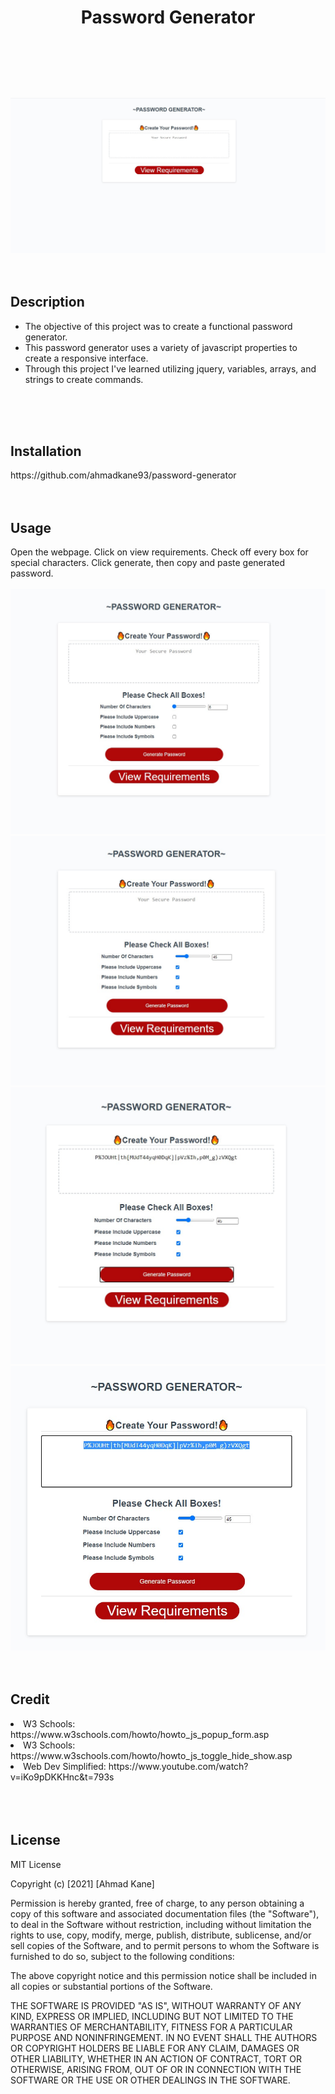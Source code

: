 # <header>Password Generator</header>
  <img src=./Assets/password-readme-intro.jpg/>
<br>
<br>
<br>
<h2> Description </h2>
<ul>
<li>The objective of this project was to create a functional password generator.</li>
<li>This password generator uses a variety of javascript properties to create a responsive interface.</li>
<li> Through this project I've learned utilizing jquery, variables, arrays, and strings to create commands.</li>
</ul>
<br>
<br>
<br>
<h2> Installation </h2>
https://github.com/ahmadkane93/password-generator
<br>
<br>
<br>
<h2> Usage </h2>
Open the webpage. Click on view requirements.
Check off every box for special characters. Click generate, then copy and paste generated password.
<br>
<br>
<img src="./Assets/view-requirements.jpg"/>
<img src=./Assets/all-criteria.jpg/>
<img src=./Assets/generate-password.jpg/>
<img src=./Assets/copy-password.jpg/>
<br>
<br>
<br>
<h2>Credit</h2>
<li>W3 Schools: https://www.w3schools.com/howto/howto_js_popup_form.asp</li>
<li>W3 Schools: https://www.w3schools.com/howto/howto_js_toggle_hide_show.asp</li>
<li>Web Dev Simplified: https://www.youtube.com/watch?v=iKo9pDKKHnc&t=793s</li>
<br>
<br>
<br>
<h2>License</h2>

MIT License

Copyright (c) [2021] [Ahmad Kane]

Permission is hereby granted, free of charge, to any person obtaining a copy
of this software and associated documentation files (the "Software"), to deal
in the Software without restriction, including without limitation the rights
to use, copy, modify, merge, publish, distribute, sublicense, and/or sell
copies of the Software, and to permit persons to whom the Software is
furnished to do so, subject to the following conditions:

The above copyright notice and this permission notice shall be included in all
copies or substantial portions of the Software.

THE SOFTWARE IS PROVIDED "AS IS", WITHOUT WARRANTY OF ANY KIND, EXPRESS OR
IMPLIED, INCLUDING BUT NOT LIMITED TO THE WARRANTIES OF MERCHANTABILITY,
FITNESS FOR A PARTICULAR PURPOSE AND NONINFRINGEMENT. IN NO EVENT SHALL THE
AUTHORS OR COPYRIGHT HOLDERS BE LIABLE FOR ANY CLAIM, DAMAGES OR OTHER
LIABILITY, WHETHER IN AN ACTION OF CONTRACT, TORT OR OTHERWISE, ARISING FROM,
OUT OF OR IN CONNECTION WITH THE SOFTWARE OR THE USE OR OTHER DEALINGS IN THE
SOFTWARE.
<br>
<br>
<br>
